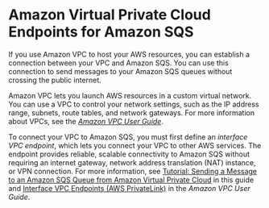 # Amazon Virtual Private Cloud Endpoints for Amazon SQS<a name="sqs-vpc-endpoints"></a>

If you use Amazon VPC to host your AWS resources, you can establish a connection between your VPC and Amazon SQS\. You can use this connection to send messages to your Amazon SQS queues without crossing the public internet\.

Amazon VPC lets you launch AWS resources in a custom virtual network\. You can use a VPC to control your network settings, such as the IP address range, subnets, route tables, and network gateways\. For more information about VPCs, see the *[Amazon VPC User Guide](http://docs.aws.amazon.com/vpc/latest/userguide/)*\.

To connect your VPC to Amazon SQS, you must first define an *interface VPC endpoint*, which lets you connect your VPC to other AWS services\. The endpoint provides reliable, scalable connectivity to Amazon SQS without requiring an internet gateway, network address translation \(NAT\) instance, or VPN connection\. For more information, see [Tutorial: Sending a Message to an Amazon SQS Queue from Amazon Virtual Private Cloud](sqs-sending-messages-from-vpc.md) in this guide and [Interface VPC Endpoints \(AWS PrivateLink\)](http://docs.aws.amazon.com/vpc/latest/userguide/vpce-interface.html) in the *Amazon VPC User Guide*\.